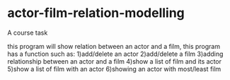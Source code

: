 # actor-film-relation-modelling
A course task

this program will show relation between an actor and a film, this program has a function such as:
1)add/delete an actor
2)add/delete a film
3)adding relationship between an actor and a film
4)show a list of film and its actor
5)show a list of film with an actor
6)showing an actor with most/least film
